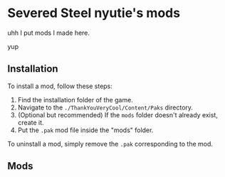 # Severed Steel nyutie's mods

uhh I put mods I made here.

yup

## Installation

To install a mod, follow these steps:

1. Find the installation folder of the game.
2. Navigate to the `./ThankYouVeryCool/Content/Paks` directory.
3. (Optional but recommended) If the `mods` folder doesn't already exist, create it.
4. Put the `.pak` mod file inside the "mods" folder.

To uninstall a mod, simply remove the `.pak` corresponding to the mod.

## Mods


